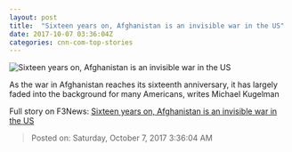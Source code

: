 ```yaml
---
layout: post
title:  "Sixteen years on, Afghanistan is an invisible war in the US"
date: 2017-10-07 03:36:04Z
categories: cnn-com-top-stories
---
```


![Sixteen years on, Afghanistan is an invisible war in the US](http://i2.cdn.cnn.com/cnnnext/dam/assets/170825121302-afghanistan-war-tease-01-super-tease.jpg)

As the war in Afghanistan reaches its sixteenth anniversary, it has largely faded into the background for many Americans, writes Michael Kugelman


Full story on F3News: [Sixteen years on, Afghanistan is an invisible war in the US](http://www.f3nws.com/n/hyFUNG)

> Posted on: Saturday, October 7, 2017 3:36:04 AM
